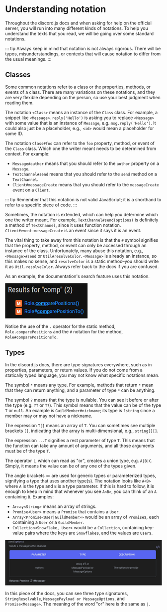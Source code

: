 # Understanding notation

Throughout the discord.js docs and when asking for help on the official server, you will run into many different kinds of notations. To help you understand the texts that you read, we will be going over some standard notations.

::: tip
Always keep in mind that notation is not always rigorous. There will be typos, misunderstandings, or contexts that will cause notation to differ from the usual meanings.
:::

## Classes

Some common notations refer to a class or the properties, methods, or events of a class. There are many variations on these notations, and they are very flexible depending on the person, so use your best judgment when reading them.

The notation `<Class>` means an instance of the `Class` class. For example, a snippet like `<Message>.reply('Hello')` is asking you to replace `<Message>` with some value that is an instance of `Message`, e.g. `msg.reply('Hello')`. It could also just be a placeholder, e.g., `<id>` would mean a placeholder for some ID.

The notation `Class#foo` can refer to the `foo` property, method, or event of the `Class` class. Which one the writer meant needs to be determined from context. For example:

- `Message#author` means that you should refer to the `author` property on a `Message`.
- `TextChannel#send` means that you should refer to the `send` method on a `TextChannel`.
- `Client#messageCreate` means that you should refer to the `messageCreate` event on a `Client`.

::: tip
Remember that this notation is not valid JavaScript; it is a shorthand to refer to a specific piece of code.
:::

Sometimes, the notation is extended, which can help you determine which one the writer meant. For example, `TextChannel#send(options)` is definitely a method of `TextChannel`, since it uses function notation. `Client#event:messageCreate` is an event since it says it is an event.

The vital thing to take away from this notation is that the `#` symbol signifies that the property, method, or event can only be accessed through an instance of the class. Unfortunately, many abuse this notation, e.g., `<Message>#send`  or `Util#resolveColor`. `<Message>` is already an instance, so this makes no sense, and `resolveColor` is a static method–you should write it as `Util.resolveColor`. Always refer back to the docs if you are confused.

As an example, the documentation's search feature uses this notation.

![Docs search](./images/search.png)

Notice the use of the `.` operator for the static method, `Role.comparePositions` and the `#` notation for the method, `Role#comparePositionsTo`.

## Types

In the discord.js docs, there are type signatures everywhere, such as in properties, parameters, or return values. If you do not come from a statically typed language, you may not know what specific notations mean.

The symbol `*` means any type. For example, methods that return `*` mean that they can return anything, and a parameter of type `*` can be anything.

The symbol `?` means that the type is nullable. You can see it before or after the type (e.g. `?T` or `T?`). This symbol means that the value can be of the type `T` or `null`. An example is `GuildMember#nickname`; its type is `?string` since a member may or may not have a nickname.

The expression `T[]` means an array of `T`. You can sometimes see multiple brackets `[]`, indicating that the array is multi-dimensional, e.g., `string[][]`.

The expression `...T` signifies a rest parameter of type `T`. This means that the function can take any amount of arguments, and all those arguments must be of the type `T`.

The operator `|`, which can read as "or", creates a union type, e.g. `A|B|C`. Simply, it means the value can be of any one of the types given.

The angle brackets `<>` are used for generic types or parameterized types, signifying a type that uses another type(s). The notation looks like `A<B>` where `A` is the type and `B` is a type parameter. If this is hard to follow, it is enough to keep in mind that whenever you see `A<B>`, you can think of an `A` containing `B`. Examples:

- `Array<String>` means an array of strings.
- `Promise<User>` means a `Promise` that contains a `User`.
- `Array<Promise<User|GuildMember>>` would be an array of `Promise`s, each containing a `User` or a `GuildMember`.
- `Collection<Snowflake, User>` would be a `Collection`, containing key-value pairs where the keys are `Snowflake`s, and the values are `User`s.

![TextChannel#send on the docs](./images/send.png)

In this piece of the docs, you can see three type signatures, `StringResolvable`, `MessagePayload or MessageOptions`, and `Promise<Message>`. The meaning of the word "or" here is the same as `|`.
